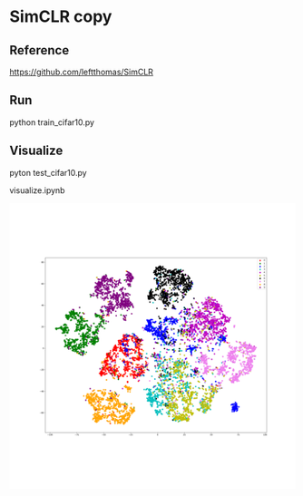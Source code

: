 # SimCLR copy

## Reference

https://github.com/leftthomas/SimCLR

## Run

python train_cifar10.py

## Visualize

pyton test_cifar10.py

visualize.ipynb

![Feature embedding visualization](tsne.png)
